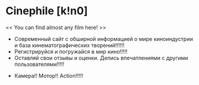   # Сinephile [k!n0]
<< You can find almost any film here! >>

- Современный сайт с обширной информацией о мире киноиндустрии и база кинематографических творений!!!!!!
- Регистрируйся и погружайся в мир кино!!!!!
- Оставляй свои отзывы и оценки. Делись впечатлениями с другими пользователями!!!!!

* Камера!! Мотор!! Action!!!!!
